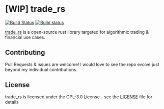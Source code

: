 # [WIP] trade_rs

[![Build Status](https://travis-ci.org/jakeschurch/trade_rs.svg?branch=master)](https://travis-ci.org/jakeschurch/trade_rs)
[![Build status](https://ci.appveyor.com/api/projects/status/t9nvd7ymlmt4etut/branch/master?svg=true)](https://ci.appveyor.com/project/jakeschurch/trade-rs/branch/master)

[trade_rs](https://github.com/jakeschurch/trade_rs) is a open-source rust library targeted for algorithmic trading & financial use cases.

## Contributing
Pull Requests & issues are welcome! I would love to see the repo evolve just beyond my individual contributions.

## License 
trade_rs is licensed under the GPL-3.0 License - see the [LICENSE](LICENSE) file for details
